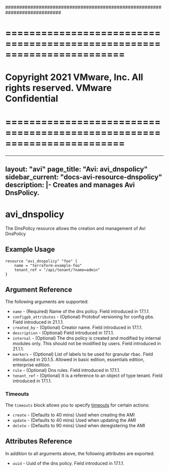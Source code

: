 ############################################################################
# ========================================================================
# Copyright 2021 VMware, Inc.  All rights reserved. VMware Confidential
# ========================================================================
###

<!--
    Copyright 2021 VMware, Inc.
    SPDX-License-Identifier: Mozilla Public License 2.0
-->
---
layout: "avi"
page_title: "Avi: avi_dnspolicy"
sidebar_current: "docs-avi-resource-dnspolicy"
description: |-
  Creates and manages Avi DnsPolicy.
---

# avi_dnspolicy

The DnsPolicy resource allows the creation and management of Avi DnsPolicy

## Example Usage

```hcl
resource "avi_dnspolicy" "foo" {
    name = "terraform-example-foo"
    tenant_ref = "/api/tenant/?name=admin"
}
```

## Argument Reference

The following arguments are supported:

* `name` - (Required) Name of the dns policy. Field introduced in 17.1.1.
* `configpb_attributes` - (Optional) Protobuf versioning for config pbs. Field introduced in 21.1.1.
* `created_by` - (Optional) Creator name. Field introduced in 17.1.1.
* `description` - (Optional) Field introduced in 17.1.1.
* `internal` - (Optional) The dns policy is created and modified by internal modules only. This should not be modified by users. Field introduced in 21.1.1.
* `markers` - (Optional) List of labels to be used for granular rbac. Field introduced in 20.1.5. Allowed in basic edition, essentials edition, enterprise edition.
* `rule` - (Optional) Dns rules. Field introduced in 17.1.1.
* `tenant_ref` - (Optional) It is a reference to an object of type tenant. Field introduced in 17.1.1.


### Timeouts

The `timeouts` block allows you to specify [timeouts](https://www.terraform.io/docs/configuration/resources.html#timeouts) for certain actions:

* `create` - (Defaults to 40 mins) Used when creating the AMI
* `update` - (Defaults to 40 mins) Used when updating the AMI
* `delete` - (Defaults to 90 mins) Used when deregistering the AMI

## Attributes Reference

In addition to all arguments above, the following attributes are exported:

* `uuid` -  Uuid of the dns policy. Field introduced in 17.1.1.

